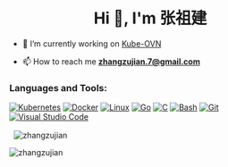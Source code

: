 <h1 align="center">Hi 👋, I'm 张祖建</h1>

- 🔭 I’m currently working on [Kube-OVN](https://github.com/kubeovn/kube-ovn)

- 📫 How to reach me **zhangzujian.7@gmail.com**

<h3 align="left">Languages and Tools:</h3>

[![Kubernetes](https://img.shields.io/badge/Kubernetes-326CE5?logo=kubernetes&logoColor=fff)](#)
[![Docker](https://img.shields.io/badge/Docker-%232496ED.svg?&logo=docker&logoColor=white)](#)
[![Linux](https://img.shields.io/badge/Linux-FCC624?logo=linux&logoColor=black)](#)
[![Go](https://img.shields.io/badge/Go-%2300ADD8.svg?&logo=go&logoColor=white)](#)
[![C](https://img.shields.io/badge/C-%2300599C.svg?&logo=c&logoColor=white)](#)
[![Bash](https://img.shields.io/badge/Bash-%23121011.svg?&logo=gnu-bash&logoColor=white)](#)
[![Git](https://img.shields.io/badge/Git-%23F05032.svg?&logo=git&logoColor=white)](#)
[![Visual Studio Code](https://custom-icon-badges.demolab.com/badge/Visual%20Studio%20Code-0078d7.svg?logo=vsc&logoColor=white)](#)

<p>
    &nbsp;
    <img align="center" src="https://github-readme-stats.vercel.app/api?username=zhangzujian&show_icons=true&locale=en"
        alt="zhangzujian" />
</p>

<p>
    <img align="center" src="https://github-readme-streak-stats.herokuapp.com/?user=zhangzujian&" alt="zhangzujian" />
</p>
